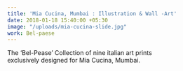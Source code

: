 ```yaml
---
title: 'Mia Cucina, Mumbai : Illustration & Wall -Art'
date: 2018-01-18 15:40:00 +05:30
image: "/uploads/mia-cucina-slide.jpg"
work: Bel-paese
---
```


The ‘Bel-Pease’ Collection of nine italian art prints<br>exclusively designed for Mia Cucina, Mumbai.
